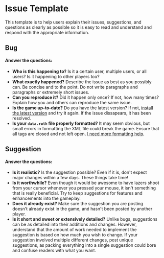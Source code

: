 # Issue Template
This template is to help users explain their issues, suggestions, and questions as clearly as possible so it is easy to read and understand and respond with the appropriate information.

## Bug
#### <b>Answer the questions:</b>
- <b>Who is this happening to?</b> Is it a certain user, multiple users, or all users? Is it happening to other players too?
- <b>What exactly happened?</b> Describe the issue as best as you possibly can. Be concise and to the point. Do not write paragraphs and paragraphs or extremely short issues.
- <b>Can you reproduce it?</b> Did it happen only once? If not, how many times? Explain how you and others can reproduce the same issue.
- <b>Is the game up-to-date?</b> Do you have the latest version? If not, [install the latest version](https://github.com/KithM/Ruthenium/releases/latest) and try it again. If the issue dissapears, it has been resolved.
- <b>Is your `data.ruth` file properly formatted?</b> It may seem obvious, but small errors in formatting the XML file could break the game. Ensure that all tags are closed and not left open.
[I need more formatting help](https://github.com/KithM/Ruthenium/wiki/Permissions#formatting-permissions).

## Suggestion
#### <b>Answer the questions:</b>
- <b>Is it realistic?</b> Is the suggestion possible? Even if it is, don't expect major changes within a few days. These things take time!
- <b>Is it worthwhile?</b> Even though it would be awesome to have lazers shoot from your cursor whenever you pressed your mouse, it isn't something that is really beneficial. Try to keep suggestions for features and enhancements into the gameplay.
- <b>Does it already exist?</b> Make sure the suggestion you are posting doesn't already exist in the game, and hasn't been posted by another player.
- <b>Is it short and sweet or extensively detailed?</b> Unlike bugs, suggestions can be as detailed into their additions and changes. However, understand that the amount of work needed to implement the suggestion is based on how much you wish to change. If your suggestion involved multiple different changes, post unique suggestions, as packing everything into a single suggestion could bore and confuse readers with what you want.
